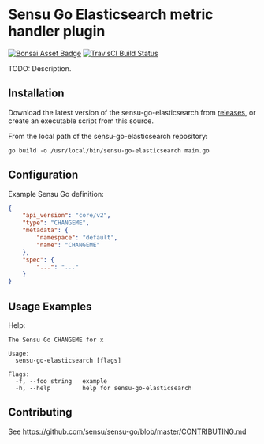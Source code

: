 # Sensu Go Elasticsearch metric handler plugin
[![Bonsai Asset Badge](https://img.shields.io/badge/CHANGEME-Download%20Me-brightgreen.svg?colorB=89C967&logo=sensu)](https://bonsai.sensu.io/assets/CHANGEME/CHANGEME) [![TravisCI Build Status](https://travis-ci.org/CHANGEME/sensu-go-elasticsearch.svg?branch=master)](https://travis-ci.org/CHANGEME/sensu-go-elasticsearch)

TODO: Description.

## Installation

Download the latest version of the sensu-go-elasticsearch from [releases][1],
or create an executable script from this source.

From the local path of the sensu-go-elasticsearch repository:

```
go build -o /usr/local/bin/sensu-go-elasticsearch main.go
```

## Configuration

Example Sensu Go definition:

```json
{
    "api_version": "core/v2",
    "type": "CHANGEME",
    "metadata": {
        "namespace": "default",
        "name": "CHANGEME"
    },
    "spec": {
        "...": "..."
    }
}
```

## Usage Examples

Help:

```
The Sensu Go CHANGEME for x

Usage:
  sensu-go-elasticsearch [flags]

Flags:
  -f, --foo string   example
  -h, --help         help for sensu-go-elasticsearch
```

## Contributing

See https://github.com/sensu/sensu-go/blob/master/CONTRIBUTING.md

[1]: https://github.com/CHANGEME/sensu-go-elasticsearch/releases
